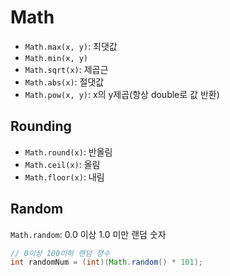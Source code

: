 # Math
- `Math.max(x, y)`: 최댓값
- `Math.min(x, y)`
- `Math.sqrt(x)`: 제곱근
- `Math.abs(x)`: 절댓값
- `Math.pow(x, y)`: x의 y제곱(항상 double로 값 반환)

## Rounding
- `Math.round(x)`: 반올림
- `Math.ceil(x)`: 올림
- `Math.floor(x)`: 내림

## Random
`Math.random`: 0.0 이상 1.0 미만 랜덤 숫자
```java
// 0이상 100이하 랜덤 정수
int randomNum = (int)(Math.random() * 101);